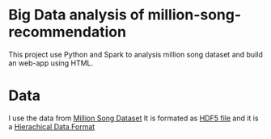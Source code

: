 # Big Data analysis of million-song-recommendation
This project use Python and Spark to analysis million song dataset and build an web-app using HTML.

# Data
I use the data from [Million Song Dataset](http://labrosa.ee.columbia.edu/millionsong/)
It is formated as [HDF5 file](https://support.hdfgroup.org/HDF5/) and it is a [Hierachical Data Format](https://en.wikipedia.org/wiki/Hierarchical_Data_Format)
